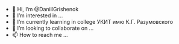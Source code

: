 - 👋 Hi, I’m @DaniilGrishenok
- 👀 I’m interested in ...
- 🌱 I’m currently learning in college УКИТ имю К.Г. Разумовского
- 💞️ I’m looking to collaborate on ...
- 📫 How to reach me ...

<!---
DaniilGrishenok/DaniilGrishenok is a ✨ special ✨ repository because its `README.md` (this file) appears on your GitHub profile.
You can click the Preview link to take a look at your changes.
--->

